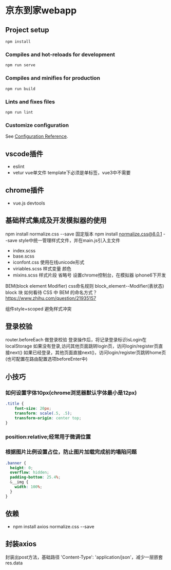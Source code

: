 # 京东到家webapp

## Project setup
```
npm install
```

### Compiles and hot-reloads for development
```
npm run serve
```

### Compiles and minifies for production
```
npm run build
```

### Lints and fixes files
```
npm run lint
```

### Customize configuration
See [Configuration Reference](https://cli.vuejs.org/config/).

## vscode插件
- eslint
- vetur vue单文件 template下必须是单标签，vue3中不需要

## chrome插件
- vue.js devtools

## 基础样式集成及开发模拟器的使用
npm install normalize.css --save 固定版本 npm install normalize.css@8.0.1 --save
style中统一管理样式文件，并在main.js引入主文件
- index.scss
- base.scss
- iconfont.css 使用在线unicode形式
- viriables.scss 样式变量 颜色
- mixins.scss 样式片段 省略号
设置chrome控制台，在模拟器 iphone6下开发

BEM(block element Modifier) css命名规则  block_element--Modifier(表状态)  block 块
如何看待 CSS 中 BEM 的命名方式？  https://www.zhihu.com/question/21935157

组件style+scoped 避免样式冲突


## 登录校验
router.beforeEach 做登录校验
登录操作后，将记录登录标识isLogin在localStorage
如果没有登录,访问其他页面跳转login页，访问login/register页直接next()
如果已经登录，其他页面直接next()，访问login/register页跳转home页(也可配置在路由配置选项beforeEnter中)


## 小技巧

### 如何设置字体10px(chrome浏览器默认字体最小是12px)
```css
.title {
    font-size: 20px;
    transform: scale(.5, .5);
    transform-origin: center top;
}
```
### position:relative;经常用于微调位置
### 根据图片比例设置占位，防止图片加载完成前的塌陷问题
```scss
.banner {
  height: 0;
  overflow: hidden;
  padding-bottom: 25.4%;
  &__img {
    width: 100%;
  }
}
```
## 依赖
- npm install axios normalize.css --save

## 封装axios

封装出post方法，基础路径 'Content-Type': 'application/json'，减少一层嵌套 res.data